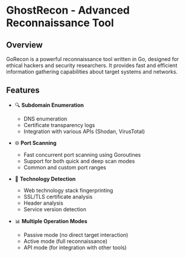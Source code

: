 # GhostRecon - Advanced Reconnaissance Tool

## Overview
GoRecon is a powerful reconnaissance tool written in Go, designed for ethical hackers and security researchers. It provides fast and efficient information gathering capabilities about target systems and networks.

## Features
- 🔍 **Subdomain Enumeration**
  - DNS enumeration
  - Certificate transparency logs
  - Integration with various APIs (Shodan, VirusTotal)

- 🌐 **Port Scanning**
  - Fast concurrent port scanning using Goroutines
  - Support for both quick and deep scan modes
  - Common and custom port ranges

- 🔐 **Technology Detection**
  - Web technology stack fingerprinting
  - SSL/TLS certificate analysis
  - Header analysis
  - Service version detection

- 📊 **Multiple Operation Modes**
  - Passive mode (no direct target interaction)
  - Active mode (full reconnaissance)
  - API mode (for integration with other tools)

